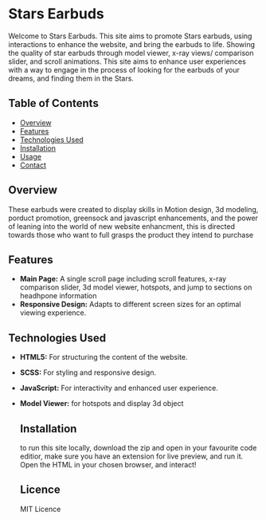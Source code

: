 # Stars Earbuds 
Welcome to Stars Earbuds. This site aims to promote Stars earbuds, using interactions to enhance the website, and bring the earbuds to life. Showing the quality of star earbuds through model viewer, x-ray views/ comparison slider, and scroll animations. This site aims to enhance user experiences with a way to engage in the process of looking for the earbuds of your dreams, and finding them in the Stars.

## Table of Contents 
- [Overview](#overview)
- [Features](#features)
- [Technologies Used](#technologies-used)
- [Installation](#installation)
- [Usage](#usage)
- [Contact](#contact)

## Overview

These earbuds were created to display skills in Motion design, 3d modeling, porduct promotion, greensock and javascript enhancements, and the power of leaning into the world of new website enhancment, this is directed towards those who want to full grasps the product they intend to purchase

## Features 
- **Main Page:** A single scroll page including scroll features, x-ray comparison slider, 3d model viewer, hotspots, and jump to sections on headhpone information
- **Responsive Design:** Adapts to different screen sizes for an optimal viewing experience.

## Technologies Used
- **HTML5:** For structuring the content of the website.
- **SCSS:** For styling and responsive design.
- **JavaScript:** For interactivity and enhanced user experience.
- **Model Viewer:** for hotspots and display 3d object

  ## Installation

  to run this site locally, download the zip and open in your favourite code editior, make sure you have an extension for live preview, and run it. Open the HTML in your chosen browser, and interact!

  ## Licence

  MIT Licence
